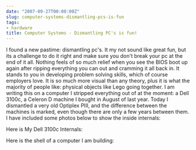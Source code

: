 ```yaml
---
date: "2007-09-27T00:00:00Z"
slug: computer-systems-dismantling-pcs-is-fun
tags:
- hardware
title: Computer Systems - Dismantling PC's is fun!
---
```


I found a new pastime: dismantling pc's. It my not sound like great
fun, but its a challenge to do it right and make sure you don't break
your pc at the end of it all. Nothing feels of so much relief when you
see the BIOS boot up again after ripping everything you can out and
cramming it all back in. It stands to you in developing problem solving
skills, which of course employers love. It is so much more visual than
any theory, plus it is what the majority of people like: physical
objects like Lego going together. I am writing this on a computer I
stripped everything out of at the moment: a Dell 3100c, a Celeron D
machine I bought in August of last year. Today I dismantled a very old
Optiplex PIII, and the difference between the machines is marked, even
though there are only a few years between them. I have included some
photos below to show the inside internals:
  
Here is My Dell 3100c Internals:
  
[](http://picasaweb.google.com/s/c/bin/slideshow.swf "Click here to block this object with Adblock Plus")  
  
Here is the shell of a computer I am building:
  
[](http://picasaweb.google.com/s/c/bin/slideshow.swf "Click here to block this object with Adblock Plus")